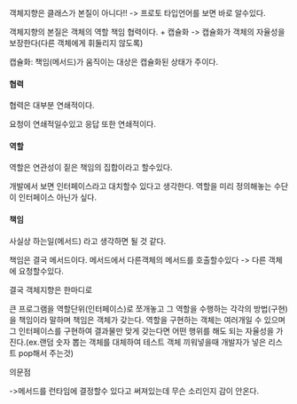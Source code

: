 객체지향은 클래스가 본질이 아니다!! -> 프로토 타입언어를 보면 바로 알수있다.

객체지향의 본질은 객체의 역할 책임 협력이다. + 캡슐화 -> 캡슐화가 객체의 자율성을 보장한다(다른 객체에게 휘둘리지 않도록)

캡슐화: 책임(메서드)가 움직이는 대상은 캡슐화된 상태가 주이다.



#### 협력

협력은 대부분 연쇄적이다. 

요청이 연쇄적일수있고 응답 또한 연쇄적이다.



#### 역할

역할은 연관성이 짙은 책임의 집합이라고 할수있다.

개발에서 보면 인터페이스라고 대치할수 있다고 생각한다. 역할을 미리 정의해놓는 수단이 인터페이스 아닌가 싶다.



#### 책임

사실상 하는일(메서드) 라고 생각하면 될 것 같다.

책임은 결국 메서드이다. 메서드에서 다른객체의 메서드를 호출할수있다 -> 다른 객체에 요청할수있다.



결국 객체지향은 한마디로 

큰 프로그램을 역할단위(인터페이스)로 쪼개놓고 그 역할을 수행하는 각각의 방법(구현)을 책임이라 말하며 책임은 객체가 갖는다. 역할을 구현하는 객체는 여러개일 수 있으며 그 인터페이스를 구현하여 결과물만 맞게 갖는다면 어떤 행위를 해도 되는 자율성을 가진다.(ex.랜덤 숫자 뽑는 객체를 대체하여 테스트 객체 끼워넣을때 개발자가 넣은 리스트 pop해서 주는것)



의문점

->메서드를 런타임에 결정할수 있다고 써져있는데 무슨 소리인지 감이 안온다.
